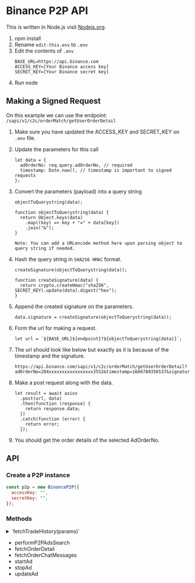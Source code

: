 # Binance P2P API

This is written in Node.js visit [Nodejs.org](https://nodejs.org/en/).

1. npm install
2. Rename `edit-this.env` to `.env`
3. Edit the contents of `.env`
   ```
   BASE_URL=https://api.binance.com
   ACCESS_KEY=[Your Binance access key]
   SECRET_KEY=[Your Binance secret key]
   ```
4. Run node

## Making a Signed Request

On this example we can use the endpoint: `/sapi/v1/c2c/orderMatch/getUserOrderDetail`

1. Make sure you have updated the ACCESS_KEY and SECRET_KEY on `.env` file.
2. Update the parameters for this call
   ```
   let data = {
     adOrderNo: req.query.adOrderNo, // required
     timestamp: Date.now(), // timestamp is important to signed requests
   };
   ```
3. Convert the parameters (payload) into a query string

   ```
   objectToQuerystring(data);

   function objectToQuerystring(data) {
     return Object.keys(data)
       .map((key) => key + "=" + data[key])
       .join("&");
   }

   Note: You can add a URLencode method here upon parsing object to query string if needed.
   ```

4. Hash the query string in `SHA256 HMAC` format.

   ```
   createSignature(objectToQuerystring(data));

   function createSignature(data) {
     return crypto.createHmac("sha256", SECRET_KEY).update(data).digest("hex");
   }
   ```

5. Append the created signature on the parameters.
   ```
   data.signature = createSignature(objectToQuerystring(data));
   ```
6. Form the url for making a request.
   ```
   let url = `${BASE_URL}${endpoint}?${objectToQuerystring(data)}`;
   ```
7. The url should look like below but exactly as it is because of the timestamp and the signature.
   ```
   https://api.binance.com/sapi/v1/c2c/orderMatch/getUserOrderDetail?adOrderNo=204xxxxxxxxxxxxxxxxx3552&timestamp=1666789356537&signature=172dd497d08f68fbd499185deacbd98d21c9df5b73e22d3941172baad648c5bf
   ```
8. Make a post request along with the data.
   ```
   let result = await axios
     .post(url, data)
     .then(function (response) {
       return response.data;
     })
     .catch(function (error) {
       return error;
     });
   ```
9. You should get the order details of the selected AdOrderNo.

## API

### Create a P2P instance

```js
const p2p = new BinanceP2P({
  accessKey: "",
  secretKey: "",
});
```

### Methods

<details>

<summary>`fetchTradeHistory(params)`</summary>

- Params

```
{
  tradeType: "BUY" | "SELL"
}
```

- Result

```
TODO
```

</details>

- performP2PAdsSearch
- fetchOrderDetail
- fetchOrderChatMessages
- startAd
- stopAd
- updateAd
